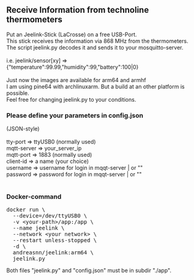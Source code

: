 <H2>Receive Information from technoline thermometers</H2>

Put an Jeelink-Stick (LaCrosse) on a free USB-Port.<BR>
This stick receives the information via 868 MHz from the thermometers.<BR>
The script jeelink.py decodes it and sends it to your mosquitto-server.<BR>
<BR>
i.e. jeelink/sensor[xy] => {"temperature":99.99,"humidity":99,"battery":100|0}
<BR><BR>
Just now the images are available for arm64 and armhf<BR>
I am using pine64 with archlinuxarm. But a build at an other platform is possible.<BR>
Feel free for changing jeelink.py to your conditions.<BR>
<H3>Please define your parameters in config.json</H3>
(JSON-style)<BR>
<BR>
tty-port  => ttyUSB0 (normally used)<BR>
mqtt-server => your_server_ip<BR>
mqtt-port => 1883 (normally used)<BR>
client-id => a name (your choice)<BR>
username => username for login in mqqt-server | or ""<BR>
password => password for login in mqqt-server | or ""<BR>
<BR>
<H3>Docker-command</H3>
<PRE>docker run \
  --device=/dev/ttyUSB0 \
  -v &lt;your-path&gt;/app:/app \
  --name jeelink \
  --network &lt;your network&gt; \
  --restart unless-stopped \
  -d \
  andreasnn/jeelink:arm64 \
  jeelink.py
</PRE>
Both files "jeelink.py" and "config.json" must be in subdir "./app".
